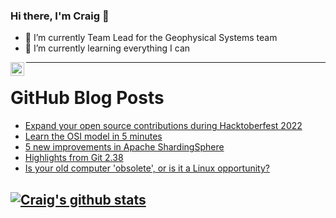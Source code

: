 ### Hi there, I'm Craig 👋

<!--
**CraigTeelFugro/CraigTeelFugro** is a ✨ _special_ ✨ repository because its `README.md` (this file) appears on your GitHub profile.

Here are some ideas to get you started:
-->

- 🔭 I’m currently Team Lead for the Geophysical Systems team
- 🌱 I’m currently learning everything I can

[<img align="left" alt="Craig Teel | LinkedIn" width="22px" src="https://cdn.jsdelivr.net/npm/simple-icons@v3/icons/linkedin.svg" />][linkedin]

---

# GitHub Blog Posts

<!-- BLOG-POST-LIST:START -->
- [Expand your open source contributions during Hacktoberfest 2022](https://github.blog/2022-10-04-expand-your-open-source-contributions-during-hacktoberfest-2022/)
- [Learn the OSI model in 5 minutes](https://opensource.com/article/22/10/osi-model-network-communications)
- [5 new improvements in Apache ShardingSphere](https://opensource.com/article/22/9/improvements-apache-shardingsphere)
- [Highlights from Git 2.38](https://github.blog/2022-10-03-highlights-from-git-2-38/)
- [Is your old computer &#39;obsolete&#39;, or is it a Linux opportunity?](https://opensource.com/article/22/10/obsolete-computer-linux-opportunity)
<!-- BLOG-POST-LIST:END -->

## [![Craig's github stats](https://github-readme-stats.vercel.app/api?username=craigteelfugro)](https://github.com/anuraghazra/github-readme-stats)


[linkedin]: https://linkedin.com/in/craig-teel-b8786771
